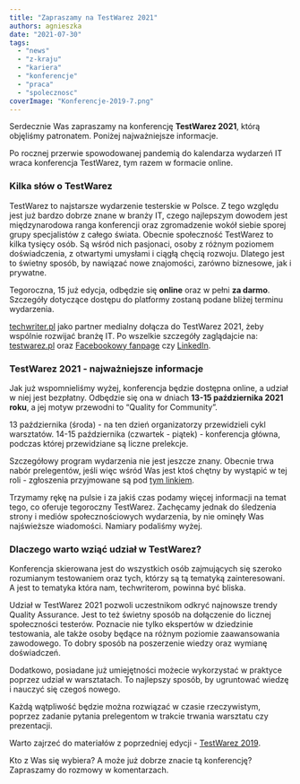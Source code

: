 ```yaml
---
title: "Zapraszamy na TestWarez 2021"
authors: agnieszka
date: "2021-07-30"
tags:
  - "news"
  - "z-kraju"
  - "kariera"
  - "konferencje"
  - "praca"
  - "spolecznosc"
coverImage: "Konferencje-2019-7.png"
---
```


Serdecznie Was zapraszamy na konferencję **TestWarez 2021**, którą objęliśmy
patronatem. Poniżej najważniejsze informacje.

<!--truncate-->

Po rocznej przerwie spowodowanej pandemią do kalendarza wydarzeń IT wraca
konferencja TestWarez, tym razem w formacie online.

### Kilka słów o TestWarez

TestWarez to najstarsze wydarzenie testerskie w Polsce. Z tego względu jest już
bardzo dobrze znane w branży IT, czego najlepszym dowodem jest międzynarodowa
ranga konferencji oraz zgromadzenie wokół siebie sporej grupy specjalistów z
całego świata. Obecnie społeczność TestWarez to kilka tysięcy osób. Są wśród
nich pasjonaci, osoby z różnym poziomem doświadczenia, z otwartymi umysłami i
ciągłą chęcią rozwoju. Dlatego jest to świetny sposób, by nawiązać nowe
znajomości, zarówno biznesowe, jak i prywatne.

Tegoroczna, 15 już edycja, odbędzie się **online** oraz w pełni **za darmo**.
Szczegóły dotyczące dostępu do platformy zostaną podane bliżej terminu
wydarzenia.

[techwriter.pl](http://techwriter.pl/) jako partner medialny dołącza do
TestWarez 2021, żeby wspólnie rozwijać branżę IT. Po wszelkie szczegóły
zaglądajcie na: [testwarez.pl](https://www.testwarez.pl/) oraz
[Facebookowy fanpage](https://www.facebook.com/testwarez) czy
[LinkedIn](https://www.linkedin.com/company/testwarez-conference/).

### TestWarez 2021 - najważniejsze informacje

Jak już wspomnieliśmy wyżej, konferencja będzie dostępna online, a udział w niej
jest bezpłatny. Odbędzie się ona w dniach **13-15 października 2021 roku**, a
jej motyw przewodni to “Quality for Community”.

13 października (środa) - na ten dzień organizatorzy przewidzieli cykl
warsztatów. 14-15 października (czwartek - piątek) - konferencja główna, podczas
której przewidziane są liczne prelekcje.

Szczegółowy program wydarzenia nie jest jeszcze znany. Obecnie trwa nabór
prelegentów, jeśli więc wśród Was jest ktoś chętny by wystąpić w tej roli -
zgłoszenia przyjmowane są pod
[tym linkiem](https://www.testwarez.pl/call-for-papers).

Trzymamy rękę na pulsie i za jakiś czas podamy więcej informacji na temat tego,
co oferuje tegoroczny TestWarez. Zachęcamy jednak do śledzenia strony i mediów
społecznościowych wydarzenia, by nie ominęły Was najświeższe wiadomości. Namiary
podaliśmy wyżej.

### Dlaczego warto wziąć udział w TestWarez?

Konferencja skierowana jest do wszystkich osób zajmujących się szeroko
rozumianym testowaniem oraz tych, którzy są tą tematyką zainteresowani. A jest
to tematyka która nam, techwriterom, powinna być bliska.

Udział w TestWarez 2021 pozwoli uczestnikom odkryć najnowsze trendy Quality
Assurance. Jest to też świetny sposób na dołączenie do licznej społeczności
testerów. Poznacie nie tylko ekspertów w dziedzinie testowania, ale także osoby
będące na różnym poziomie zaawansowania zawodowego. To dobry sposób na
poszerzenie wiedzy oraz wymianę doświadczeń.

Dodatkowo, posiadane już umiejętności możecie wykorzystać w praktyce poprzez
udział w warsztatach. To najlepszy sposób, by ugruntować wiedzę i nauczyć się
czegoś nowego.

Każdą wątpliwość będzie można rozwiązać w czasie rzeczywistym, poprzez zadanie
pytania prelegentom w trakcie trwania warsztatu czy prezentacji.

Warto zajrzeć do materiałów z poprzedniej edycji -
[TestWarez 2019](https://2019.testwarez.pl/).

Kto z Was się wybiera? A może już dobrze znacie tą konferencję? Zapraszamy do
rozmowy w komentarzach.

